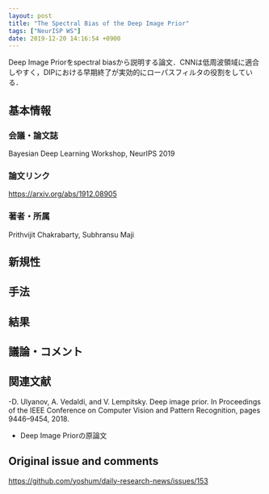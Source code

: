 ```yaml
---
layout: post
title: "The Spectral Bias of the Deep Image Prior"
tags: ["NeurISP WS"]
date: 2019-12-20 14:16:54 +0900
---
```


Deep Image Priorをspectral biasから説明する論文．CNNは低周波領域に適合しやすく，DIPにおける早期終了が実効的にローパスフィルタの役割をしている．

## 基本情報
### 会議・論文誌
Bayesian Deep Learning Workshop, NeurIPS 2019

### 論文リンク
https://arxiv.org/abs/1912.08905

### 著者・所属
Prithvijit Chakrabarty, Subhransu Maji

## 新規性

## 手法

## 結果

## 議論・コメント

## 関連文献

-D. Ulyanov, A. Vedaldi, and V. Lempitsky. Deep image prior. In Proceedings of the IEEE Conference on Computer Vision and Pattern Recognition, pages 9446–9454, 2018.
  - Deep Image Priorの原論文

## Original issue and comments

https://github.com/yoshum/daily-research-news/issues/153
